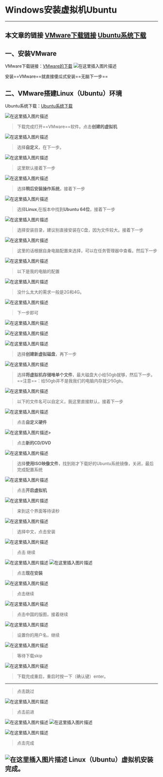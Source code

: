 ﻿# Windows安装虚拟机Ubuntu
---
本文章的链接
[VMware下载链接](https://www.vmware.com/cn/products/workstation-pro/workstation-pro-evaluation.html)
[Ubuntu系统下载](https://ubuntu.com/download/desktop)
---

## 一、安装VMware

VMware下载链接：[VMware的下载](https://www.vmware.com/cn/products/workstation-pro/workstation-pro-evaluation.html)
![在这里插入图片描述](https://img-blog.csdnimg.cn/direct/823fde2cf30047769af71dfca18a1140.png)


安装==VMware==就直接傻瓜式安装==无脑下一步==

## 二、VMware搭建Linux（Ubuntu）环境

Ubuntu系统下载：[Ubuntu系统下载](https://ubuntu.com/download/desktop)

![在这里插入图片描述](https://img-blog.csdnimg.cn/direct/daa18c67b92741d7ab3dfe78d0913bf1.png)
> 下载完成打开==VMware==软件。点击**创建的虚拟机**

![在这里插入图片描述](https://img-blog.csdnimg.cn/direct/df9957d15c9047c1b3018719142779b8.png)
> 选择**自定义**，在下一步。

![在这里插入图片描述](https://img-blog.csdnimg.cn/direct/8a5ff8e8defa4f94bb6ac8da93b47d07.png)
> 这里默认接着下一步

![在这里插入图片描述](https://img-blog.csdnimg.cn/direct/c6df5d8709514c94b2d4007eb1ee78c6.png)
>选择**稍后安装操作系统**，接着下一步

![在这里插入图片描述](https://img-blog.csdnimg.cn/direct/8ed42d59c96444ea861264aa32f62e94.png)
> 选择**Linux**,在版本中找到**Ubuntu 64位**，接着下一步


![在这里插入图片描述](https://img-blog.csdnimg.cn/direct/5bb01d1645054ae7814057643a0a64c1.png)
>选择安装目录，建议别直接安装在C盘，因为文件较大。接着下一步

![在这里插入图片描述](https://img-blog.csdnimg.cn/direct/7568983eb30440ad9d4f998b653b2162.png)
>这里的话根据自身电脑配置来选择，可以在任务管理器中查看。然后下一步

![在这里插入图片描述](https://img-blog.csdnimg.cn/direct/8ada50053b104ecf8d0f5bfad561de06.png)
> 以下是我的电脑的配置

![在这里插入图片描述](https://img-blog.csdnimg.cn/direct/3b2104401bc341a6b46b08402f9b4d7f.png)
> 没什么太大的需求一般是2G和4G。
> 
![在这里插入图片描述](https://img-blog.csdnimg.cn/direct/ceb3fd21bbb944e2b6f0510d993c254e.png)
>下一步即可
>
![在这里插入图片描述](https://img-blog.csdnimg.cn/direct/451113b4d9474c9289da23153e973b7f.png)

![在这里插入图片描述](https://img-blog.csdnimg.cn/direct/3927cea716904891ba025bd90ee6b1cd.png)


![在这里插入图片描述](https://img-blog.csdnimg.cn/direct/6a6c177498cb4b0796749cccdec107ef.png)
>选择**创建新虚拟磁盘**，再下一步

![在这里插入图片描述](https://img-blog.csdnimg.cn/direct/fa3199472f3941ca8dd36e87167a2bb2.png)
> 选择**将虚拟机存储唯单个文件**，最大磁盘大小给50gb就够，然后下一步。
> ==注意==：给50gb并不是我我们的电脑内存就少50gb。

![在这里插入图片描述](https://img-blog.csdnimg.cn/direct/e196525f6abd48ad86794ce52c359474.png)
>以下的文件名可以自定义，我这里直接默认，接着下一步

![在这里插入图片描述](https://img-blog.csdnimg.cn/direct/51c4828ab1ac422693ca7a74ec71ae38.png)
>点击**自定义硬件**
>
![在这里插入图片描述](https://img-blog.csdnimg.cn/direct/1d0ddc240cdb4bc2bc7e5bcfd0ee8c64.png)>
>点击**新的CD/DVD**
>
![在这里插入图片描述](https://img-blog.csdnimg.cn/direct/0c12c3dc112f40dfbf0ef426a0bca1a1.png)
>选择**使用ISO映像文件**，找到刚才下载好的Ubuntu系统镜像，关闭，最后完成配置系统

![在这里插入图片描述](https://img-blog.csdnimg.cn/direct/4768c641f31e4537a9de0848dab4f934.png)

>点击**开启虚拟机**

![在这里插入图片描述](https://img-blog.csdnimg.cn/direct/8194599380b3460195a8d073eaac7dc6.png)
> 来到这个界面等待读秒

![在这里插入图片描述](https://img-blog.csdnimg.cn/direct/1aa64472e7784206a386a664b4c40915.png)
> 选择中文，点击安装

![在这里插入图片描述](https://img-blog.csdnimg.cn/direct/aa7bbc7da53e4c6ebcb199fa7c00bd17.png)
>点击 继续
>

![在这里插入图片描述](https://img-blog.csdnimg.cn/direct/eabb40420d73482581db6ce7425416bc.png)
![在这里插入图片描述](https://img-blog.csdnimg.cn/direct/95fb583e90df4412a77b5af2bb4efa69.png)
>点击**现在安装**

![在这里插入图片描述](https://img-blog.csdnimg.cn/direct/9f456ff98cf441b892a4b1ea246f9147.png)
>点击继续
>
![在这里插入图片描述](https://img-blog.csdnimg.cn/direct/2d3ab11d386e4e57add6156d0c766688.png)
>点击中国的版图，接着继续
>
![在这里插入图片描述](https://img-blog.csdnimg.cn/direct/09c5a18420a9435e895ab50dc9860be9.png)
> 设置你的用户名，继续

![在这里插入图片描述](https://img-blog.csdnimg.cn/direct/df27a6689136496a96698080f20e5769.png)
> 等待下载skip

![在这里插入图片描述](https://img-blog.csdnimg.cn/direct/6b83cbe047584a108f6514c6f641fb8c.png)
> 下载完成重启，重启时按一下（确认键）enter。
---
>点击跳过

![在这里插入图片描述](https://img-blog.csdnimg.cn/direct/3186609af08d4e93acb483bf46ae44f3.png)
>点击前进
>

![在这里插入图片描述](https://img-blog.csdnimg.cn/direct/3d99222591f44cc9a47c6bbf48999635.png)
![在这里插入图片描述](https://img-blog.csdnimg.cn/direct/d4a160a4b1444ec3b878fc4f4bddcc03.png)

![在这里插入图片描述](https://img-blog.csdnimg.cn/direct/67eeac03e6734c2ea68f692f4e9e4ac2.png)
>点击完成
>
![在这里插入图片描述](https://img-blog.csdnimg.cn/direct/1db6c311d96a4fe5a218bd67b6c1ddea.png)
Linux（Ubuntu）虚拟机安装完成。
---



